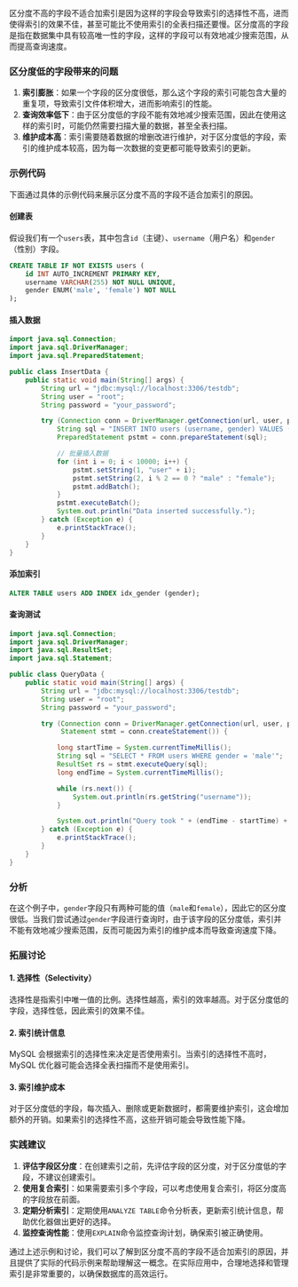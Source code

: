 区分度不高的字段不适合加索引是因为这样的字段会导致索引的选择性不高，进而使得索引的效果不佳，甚至可能比不使用索引的全表扫描还要慢。区分度高的字段是指在数据集中具有较高唯一性的字段，这样的字段可以有效地减少搜索范围，从而提高查询速度。

### 区分度低的字段带来的问题

1. **索引膨胀**：如果一个字段的区分度很低，那么这个字段的索引可能包含大量的重复项，导致索引文件体积增大，进而影响索引的性能。
2. **查询效率低下**：由于区分度低的字段不能有效地减少搜索范围，因此在使用这样的索引时，可能仍然需要扫描大量的数据，甚至全表扫描。
3. **维护成本高**：索引需要随着数据的增删改进行维护，对于区分度低的字段，索引的维护成本较高，因为每一次数据的变更都可能导致索引的更新。

### 示例代码

下面通过具体的示例代码来展示区分度不高的字段不适合加索引的原因。

#### 创建表

假设我们有一个`users`表，其中包含`id`（主键）、`username`（用户名）和`gender`（性别）字段。

```sql
CREATE TABLE IF NOT EXISTS users (
    id INT AUTO_INCREMENT PRIMARY KEY,
    username VARCHAR(255) NOT NULL UNIQUE,
    gender ENUM('male', 'female') NOT NULL
);
```

#### 插入数据

```java
import java.sql.Connection;
import java.sql.DriverManager;
import java.sql.PreparedStatement;

public class InsertData {
    public static void main(String[] args) {
        String url = "jdbc:mysql://localhost:3306/testdb";
        String user = "root";
        String password = "your_password";

        try (Connection conn = DriverManager.getConnection(url, user, password)) {
            String sql = "INSERT INTO users (username, gender) VALUES (?, ?)";
            PreparedStatement pstmt = conn.prepareStatement(sql);

            // 批量插入数据
            for (int i = 0; i < 10000; i++) {
                pstmt.setString(1, "user" + i);
                pstmt.setString(2, i % 2 == 0 ? "male" : "female");
                pstmt.addBatch();
            }
            pstmt.executeBatch();
            System.out.println("Data inserted successfully.");
        } catch (Exception e) {
            e.printStackTrace();
        }
    }
}
```

#### 添加索引

```sql
ALTER TABLE users ADD INDEX idx_gender (gender);
```

#### 查询测试

```java
import java.sql.Connection;
import java.sql.DriverManager;
import java.sql.ResultSet;
import java.sql.Statement;

public class QueryData {
    public static void main(String[] args) {
        String url = "jdbc:mysql://localhost:3306/testdb";
        String user = "root";
        String password = "your_password";

        try (Connection conn = DriverManager.getConnection(url, user, password);
             Statement stmt = conn.createStatement()) {

            long startTime = System.currentTimeMillis();
            String sql = "SELECT * FROM users WHERE gender = 'male'";
            ResultSet rs = stmt.executeQuery(sql);
            long endTime = System.currentTimeMillis();

            while (rs.next()) {
                System.out.println(rs.getString("username"));
            }

            System.out.println("Query took " + (endTime - startTime) + " ms.");
        } catch (Exception e) {
            e.printStackTrace();
        }
    }
}
```

### 分析

在这个例子中，`gender`字段只有两种可能的值（`male`和`female`），因此它的区分度很低。当我们尝试通过`gender`字段进行查询时，由于该字段的区分度低，索引并不能有效地减少搜索范围，反而可能因为索引的维护成本而导致查询速度下降。

### 拓展讨论

#### 1. 选择性（Selectivity）

选择性是指索引中唯一值的比例。选择性越高，索引的效率越高。对于区分度低的字段，选择性低，因此索引的效果不佳。

#### 2. 索引统计信息

MySQL 会根据索引的选择性来决定是否使用索引。当索引的选择性不高时，MySQL 优化器可能会选择全表扫描而不是使用索引。

#### 3. 索引维护成本

对于区分度低的字段，每次插入、删除或更新数据时，都需要维护索引，这会增加额外的开销。如果索引的选择性不高，这些开销可能会导致性能下降。

### 实践建议

1. **评估字段区分度**：在创建索引之前，先评估字段的区分度，对于区分度低的字段，不建议创建索引。
2. **使用复合索引**：如果需要索引多个字段，可以考虑使用复合索引，将区分度高的字段放在前面。
3. **定期分析索引**：定期使用`ANALYZE TABLE`命令分析表，更新索引统计信息，帮助优化器做出更好的选择。
4. **监控查询性能**：使用`EXPLAIN`命令监控查询计划，确保索引被正确使用。

通过上述示例和讨论，我们可以了解到区分度不高的字段不适合加索引的原因，并且提供了实际的代码示例来帮助理解这一概念。在实际应用中，合理地选择和管理索引是非常重要的，以确保数据库的高效运行。

